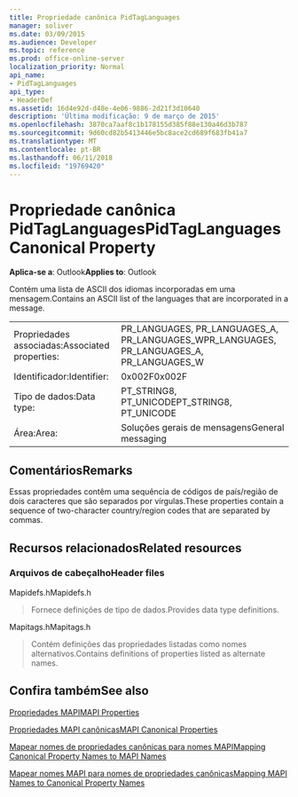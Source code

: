 ```yaml
---
title: Propriedade canônica PidTagLanguages
manager: soliver
ms.date: 03/09/2015
ms.audience: Developer
ms.topic: reference
ms.prod: office-online-server
localization_priority: Normal
api_name:
- PidTagLanguages
api_type:
- HeaderDef
ms.assetid: 16d4e92d-d48e-4e06-9886-2d21f3d10640
description: 'Última modificação: 9 de março de 2015'
ms.openlocfilehash: 3870ca7aaf8c1b178155d385f88e130a46d3b787
ms.sourcegitcommit: 9d60cd82b5413446e5bc8ace2cd689f683fb41a7
ms.translationtype: MT
ms.contentlocale: pt-BR
ms.lasthandoff: 06/11/2018
ms.locfileid: "19769420"
---
```

# <a name="pidtaglanguages-canonical-property"></a><span data-ttu-id="47c8e-103">Propriedade canônica PidTagLanguages</span><span class="sxs-lookup"><span data-stu-id="47c8e-103">PidTagLanguages Canonical Property</span></span>

  
  
<span data-ttu-id="47c8e-104">**Aplica-se a**: Outlook</span><span class="sxs-lookup"><span data-stu-id="47c8e-104">**Applies to**: Outlook</span></span> 
  
<span data-ttu-id="47c8e-105">Contém uma lista de ASCII dos idiomas incorporadas em uma mensagem.</span><span class="sxs-lookup"><span data-stu-id="47c8e-105">Contains an ASCII list of the languages that are incorporated in a message.</span></span> 
  
|||
|:-----|:-----|
|<span data-ttu-id="47c8e-106">Propriedades associadas:</span><span class="sxs-lookup"><span data-stu-id="47c8e-106">Associated properties:</span></span>  <br/> |<span data-ttu-id="47c8e-107">PR_LANGUAGES, PR_LANGUAGES_A, PR_LANGUAGES_W</span><span class="sxs-lookup"><span data-stu-id="47c8e-107">PR_LANGUAGES, PR_LANGUAGES_A, PR_LANGUAGES_W</span></span>  <br/> |
|<span data-ttu-id="47c8e-108">Identificador:</span><span class="sxs-lookup"><span data-stu-id="47c8e-108">Identifier:</span></span>  <br/> |<span data-ttu-id="47c8e-109">0x002F</span><span class="sxs-lookup"><span data-stu-id="47c8e-109">0x002F</span></span>  <br/> |
|<span data-ttu-id="47c8e-110">Tipo de dados:</span><span class="sxs-lookup"><span data-stu-id="47c8e-110">Data type:</span></span>  <br/> |<span data-ttu-id="47c8e-111">PT_STRING8, PT_UNICODE</span><span class="sxs-lookup"><span data-stu-id="47c8e-111">PT_STRING8, PT_UNICODE</span></span>  <br/> |
|<span data-ttu-id="47c8e-112">Área:</span><span class="sxs-lookup"><span data-stu-id="47c8e-112">Area:</span></span>  <br/> |<span data-ttu-id="47c8e-113">Soluções gerais de mensagens</span><span class="sxs-lookup"><span data-stu-id="47c8e-113">General messaging</span></span>  <br/> |
   
## <a name="remarks"></a><span data-ttu-id="47c8e-114">Comentários</span><span class="sxs-lookup"><span data-stu-id="47c8e-114">Remarks</span></span>

<span data-ttu-id="47c8e-115">Essas propriedades contêm uma sequência de códigos de país/região de dois caracteres que são separados por vírgulas.</span><span class="sxs-lookup"><span data-stu-id="47c8e-115">These properties contain a sequence of two-character country/region codes that are separated by commas.</span></span> 
  
## <a name="related-resources"></a><span data-ttu-id="47c8e-116">Recursos relacionados</span><span class="sxs-lookup"><span data-stu-id="47c8e-116">Related resources</span></span>

### <a name="header-files"></a><span data-ttu-id="47c8e-117">Arquivos de cabeçalho</span><span class="sxs-lookup"><span data-stu-id="47c8e-117">Header files</span></span>

<span data-ttu-id="47c8e-118">Mapidefs.h</span><span class="sxs-lookup"><span data-stu-id="47c8e-118">Mapidefs.h</span></span>
  
> <span data-ttu-id="47c8e-119">Fornece definições de tipo de dados.</span><span class="sxs-lookup"><span data-stu-id="47c8e-119">Provides data type definitions.</span></span>
    
<span data-ttu-id="47c8e-120">Mapitags.h</span><span class="sxs-lookup"><span data-stu-id="47c8e-120">Mapitags.h</span></span>
  
> <span data-ttu-id="47c8e-121">Contém definições das propriedades listadas como nomes alternativos.</span><span class="sxs-lookup"><span data-stu-id="47c8e-121">Contains definitions of properties listed as alternate names.</span></span>
    
## <a name="see-also"></a><span data-ttu-id="47c8e-122">Confira também</span><span class="sxs-lookup"><span data-stu-id="47c8e-122">See also</span></span>



[<span data-ttu-id="47c8e-123">Propriedades MAPI</span><span class="sxs-lookup"><span data-stu-id="47c8e-123">MAPI Properties</span></span>](mapi-properties.md)
  
[<span data-ttu-id="47c8e-124">Propriedades MAPI canônicas</span><span class="sxs-lookup"><span data-stu-id="47c8e-124">MAPI Canonical Properties</span></span>](mapi-canonical-properties.md)
  
[<span data-ttu-id="47c8e-125">Mapear nomes de propriedades canônicas para nomes MAPI</span><span class="sxs-lookup"><span data-stu-id="47c8e-125">Mapping Canonical Property Names to MAPI Names</span></span>](mapping-canonical-property-names-to-mapi-names.md)
  
[<span data-ttu-id="47c8e-126">Mapear nomes MAPI para nomes de propriedades canônicas</span><span class="sxs-lookup"><span data-stu-id="47c8e-126">Mapping MAPI Names to Canonical Property Names</span></span>](mapping-mapi-names-to-canonical-property-names.md)

